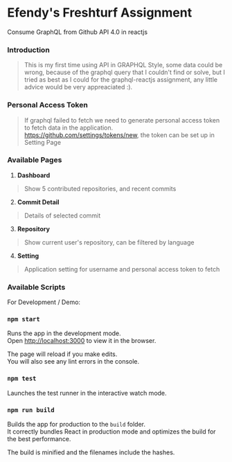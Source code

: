 # Efendy's Freshturf Assignment

Consume GraphQL from Github API 4.0 in reactjs

### Introduction
> This is my first time using API in GRAPHQL Style, some data could be wrong, because of the graphql query that I couldn't find or solve, but I tried as best as I could for the graphql-reactjs assignment, any little advice would be very appreaciated :).

### Personal Access Token
> If graphql failed to fetch we need to generate personal access token to fetch data in the application. 
https://github.com/settings/tokens/new, the token can be set up in Setting Page

### Available Pages

1. **Dashboard**
> Show 5 contributed repositories, and recent commits

2. **Commit Detail**
> Details of selected commit

3. **Repository**
> Show current user's repository, can be filtered by language

4. **Setting**
> Application setting for username and personal access token to fetch

### Available Scripts

For Development / Demo:

### `npm start`

Runs the app in the development mode.<br>
Open [http://localhost:3000](http://localhost:3000) to view it in the browser.

The page will reload if you make edits.<br>
You will also see any lint errors in the console.

### `npm test`

Launches the test runner in the interactive watch mode.<br>

### `npm run build`

Builds the app for production to the `build` folder.<br>
It correctly bundles React in production mode and optimizes the build for the best performance.

The build is minified and the filenames include the hashes.<br>